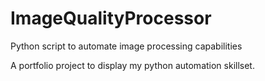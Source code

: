 # ImageQualityProcessor
Python script to automate image processing capabilities

A portfolio project to display my python automation skillset. 
